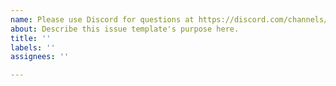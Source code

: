 ```yaml
---
name: Please use Discord for questions at https://discord.com/channels/1074998995086225460/1074999099855753317
about: Describe this issue template's purpose here.
title: ''
labels: ''
assignees: ''

---
```



